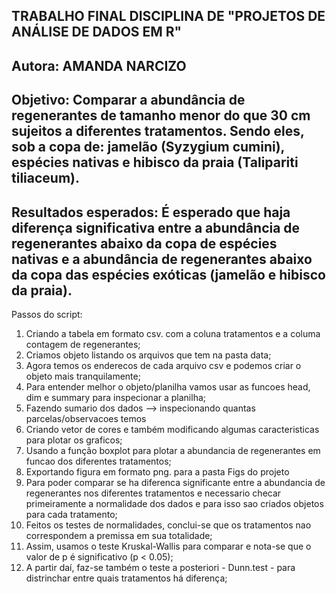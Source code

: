 ## TRABALHO FINAL DISCIPLINA DE "PROJETOS DE ANÁLISE DE DADOS EM R" ##
## Autora: AMANDA NARCIZO ##
## Objetivo: Comparar a abundância de regenerantes de tamanho menor do que 30 cm sujeitos a diferentes tratamentos. Sendo eles, sob a copa de: jamelão (Syzygium cumini), espécies nativas e hibisco da praia (Talipariti tiliaceum). 
## Resultados esperados: É esperado que haja diferença significativa entre a abundância de regenerantes abaixo da copa de espécies nativas e a abundância de regenerantes abaixo da copa das espécies exóticas (jamelão e hibisco da praia).

Passos do script:
1. Criando a tabela em formato csv. com a coluna tratamentos e a columa contagem de regenerantes; 
2. Criamos objeto listando os arquivos que tem na pasta data; 
3. Agora temos os enderecos de cada arquivo csv e podemos criar o objeto mais tranquilamente; 
4. Para entender melhor o objeto/planilha vamos usar as funcoes head, dim e summary para inspecionar a planilha;
5. Fazendo sumario dos dados --> inspecionando quantas parcelas/observacoes temos
6. Criando vetor de cores e também modificando algumas caracteristicas para plotar os graficos; 
7. Usando a função boxplot para plotar a abundancia de regenerantes em funcao dos diferentes tratamentos; 
8. Exportando figura em formato png. para a pasta Figs do projeto
9. Para poder comparar se ha diferenca significante entre a abundancia de regenerantes nos diferentes tratamentos e necessario checar primeiramente a normalidade dos dados e para isso sao criados objetos para cada tratamento;
10. Feitos os testes de normalidades, conclui-se que os tratamentos nao correspondem a premissa em sua totalidade;
11. Assim, usamos o teste Kruskal-Wallis para comparar e nota-se que o valor de p é significativo (p < 0.05);
12. A partir daí, faz-se também o teste a posteriori - Dunn.test - para distrinchar entre quais tratamentos há diferença;
